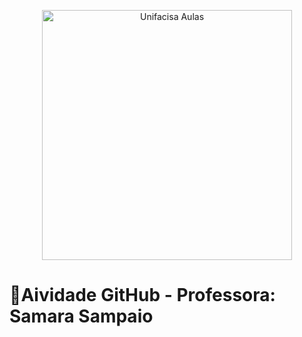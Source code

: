 <p align="center">
  <img src="https://github.com/user-attachments/assets/f4bb578a-c54b-414d-ba8c-7ef492b1f38a" alt="Unifacisa Aulas" width="400" />
</p>


# 📢Aividade GitHub - Professora: Samara Sampaio
